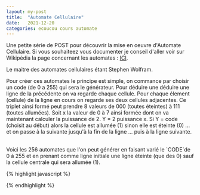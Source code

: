 ```yaml
---
layout: my-post
title:  "Automate Cellulaire"
date:   2021-12-20
categories: ecoucou cours automate
---
```


Une petite série de POST pour découvrir la mise en oeuvre d'Automate Cellulaire.
Si vous souhaiteez vous documenter je conseil d'aller voir sur Wikipédia la page concernant les automates : <a href="https://fr.wikipedia.org/wiki/Automate_cellulaire">ICI</a>.

Le maitre des automates cellulaires étant Stephen Wolfram.

Pour créer ces automates le principe est simple, on commance par choisir un code (de 0 a 255) qui sera le générateur.
Pour déduire une déduire une ligne de la précédente on va regarde chaque cellule. Pour chaque élement (cellule) de la ligne en cours on regarde ses deux cellules adjacentes. Ce triplet ainsi formé peut prendre 8 valeurs de 000 (toutes éteintes) à 111 (toutes allumées). Soit x la valeur de 0 à 7 ainsi formée dont on va maintenant calculer la puissance de 2. Y = 2 puissance x. Si Y = code (choisit au début) alors la cellule est allumée (1) sinon elle est éteinte (0) ... et on passe à la suivante jusqu'à la fin de la ligne ... puis à la ligne suivante.


<div id= "sketch-Atomate_1"> </div>
<p id="code"></p>
<br>
Voici les 256 automates que l'on peut générer en faisant varié le `CODE`de 0 à 255 et en prenant comme ligne initiale une ligne éteinte (que des 0) sauf la cellule centrale qui sera allumée (1).

<div id= "sketch-Atomate_11"> </div>

{% highlight javascript %}

{% endhighlight %}

<script type="text/javascript" src="https://cdn.jsdelivr.net/npm/p5@1.4.0/lib/p5.min.js"></script>
<script type="text/javascript" src="/developpement/js/automates/automate.js"></script>
<script type="text/javascript" src="/developpement/js/automates/part_1.js"></script>
<!-- <script type="text/javascript" src="/developpement/js/automates/part_11.js"></script> -->